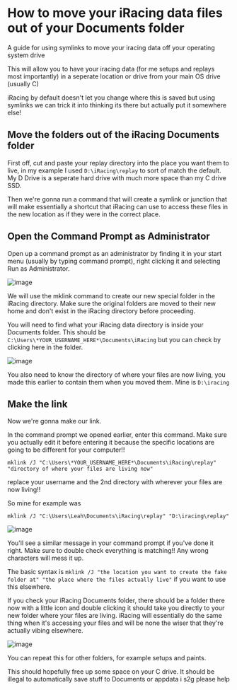 # How to move your iRacing data files out of your Documents folder
A guide for using symlinks to move your iracing data off your operating system drive


This will allow you to have your iracing data (for me setups and replays most importantly) in a seperate location or drive from your main OS drive (usually C)

iRacing by default doesn't let you change where this is saved but using symlinks we can trick it into thinking its there but actually put it somewhere else!

## Move the folders out of the iRacing Documents folder

First off, cut and paste your replay directory into the place you want them to live, in my example I used `D:\iRacing\replay` to sort of match the default. My D Drive is a seperate hard drive with much more space than my C drive SSD.

Then we're gonna run a command that will create a symlink or junction that will make essentially a shortcut that iRacing can use to access these files in the new location as if they were in the correct place.

## Open the Command Prompt as Administrator

Open up a command prompt as an administrator by finding it in your start menu (usually by typing command prompt), right clicking it and selecting Run as Administrator.

![image](https://user-images.githubusercontent.com/33838911/167403610-63e5f2f5-6d44-47e0-97bd-a5cf4911e0ce.png)

We will use the mklink command to create our new special folder in the iRacing directory. Make sure the original folders are moved to their new home and don't exist in the iRacing directory before proceeding.

You will need to find what your iRacing data directory is inside your Documents folder. This should be `C:\Users\*YOUR_USERNAME_HERE*\Documents\iRacing` but you can check by clicking here in the folder.

![image](https://user-images.githubusercontent.com/33838911/167404349-f4566c25-cd8f-4c8f-813b-5513608fc94c.png)

You also need to know the directory of where your files are now living, you made this earlier to contain them when you moved them. Mine is `D:\iracing`

## Make the link

Now we're gonna make our link.

In the command prompt we opened earlier, enter this command. Make sure you actually edit it before entering it because the specific locations are going to be different for your computer!!

`mklink /J "C:\Users\*YOUR_USERNAME_HERE*\Documents\iRacing\replay" "directory of where your files are living now"`

replace your username and the 2nd directory with wherever your files are now living!!

So mine for example was 

`mklink /J "C:\Users\Leah\Documents\iRacing\replay" "D:\iracing\replay"`

![image](https://user-images.githubusercontent.com/33838911/167405253-836f57ae-7c28-41d8-8ba1-bdef0b355b25.png)

You'll see a similar message in your command prompt if you've done it right. Make sure to double check everything is matching!! Any wrong characters will mess it up.

The basic syntax is `mklink /J "the location you want to create the fake folder at" "the place where the files actually live"` if you want to use this elsewhere.

If you check your iRacing Documents folder, there should be a folder there now with a little icon and double clicking it should take you directly to your new folder where your files are living. iRacing will essentially do the same thing when it's accessing your files and will be none the wiser that they're actually vibing elsewhere.

![image](https://user-images.githubusercontent.com/33838911/167405513-9a0b45a6-8c34-4d85-b0d6-7b96e3e79234.png)

You can repeat this for other folders, for example setups and paints.

This should hopefully free up some space on your C drive. It should be illegal to automatically save stuff to Documents or appdata i s2g please help
